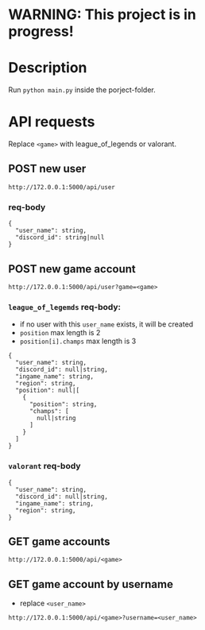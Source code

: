 # WARNING: This project is in progress!
# Description
Run `python main.py` inside the porject-folder.
# API requests
Replace `<game>` with league_of_legends or valorant.
## POST new user
```
http://172.0.0.1:5000/api/user
```
### req-body
```
{
  "user_name": string,
  "discord_id": string|null
}
```
## POST new game account
```
http://172.0.0.1:5000/api/user?game=<game>
```
### `league_of_legemds` req-body:
- if no user with this `user_name` exists, it will be created
- `position` max length is 2
- `position[i].champs` max length is 3
```
{
  "user_name": string,
  "discord_id": null|string,
  "ingame_name": string,
  "region": string,
  "position": null|[
    {
      "position": string,
      "champs": [
        null|string
      ]
    }
  ]
}
```
### `valorant` req-body
```
{
  "user_name": string,
  "discord_id": null|string,
  "ingame_name": string,
  "region": string,
}
```
## GET game accounts
```
http://172.0.0.1:5000/api/<game>
```
## GET game account by username
- replace `<user_name>`
```
http://172.0.0.1:5000/api/<game>?username=<user_name>
```

